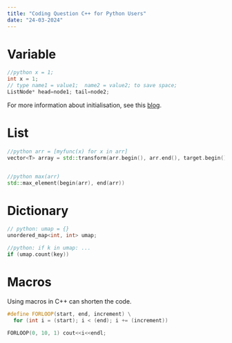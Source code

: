 ```yaml
---
title: "Coding Question C++ for Python Users"
date: "24-03-2024"
---
```


# Variable

```cpp
//python x = 1;
int x = 1;
// type name1 = value1;  name2 = value2; to save space;
ListNode* head=node1; tail=node2;
```

For more information about initialisation, see this
[blog](https://herbsutter.com/2013/05/09/gotw-1-solution/).

<!-- - default -->
<!-- - direct -->
<!-- - copy -->
<!-- - uniform (list) -->
<!-- - aggregate -->
<!-- - Designated Initializers -->

# List

```cpp
//python arr = [myfunc(x) for x in arr]
vector<T> array = std::transform(arr.begin(), arr.end(), target.begin(), myfunc);


//python max(arr)
std::max_element(begin(arr), end(arr))
```

# Dictionary

```c++
// python: umap = {}
unordered_map<int, int> umap;

//python: if k in umap: ...
if (umap.count(key))
```

# Macros

Using macros in C++ can shorten the code.

```cpp
#define FORLOOP(start, end, increment) \
  for (int i = (start); i < (end); i += (increment))

FORLOOP(0, 10, 1) cout<<i<<endl;
```
